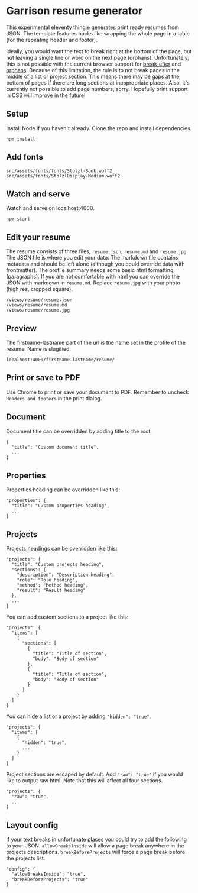 # Garrison resume generator
This experimental eleventy thingie generates print ready resumes from JSON. The template features hacks like wrapping the whole page in a table (for the repeating header and footer).

Ideally, you would want the text to break right at the bottom of the page, but not leaving a single line or word on the next page (orphans). Unfortunately, this is not possible with the current browser support for [break-after](https://developer.mozilla.org/en-US/docs/Web/CSS/break-after) and [orphans](https://developer.mozilla.org/en-US/docs/Web/CSS/orphans). Because of this limitation, the rule is to not break pages in the middle of a list or project section. This means there may be gaps at the bottom of pages if there are long sections at inappropriate places. Also, it's currently not possible to add page numbers, sorry. Hopefully print support in CSS will improve in the future!

## Setup
Install Node if you haven't already. Clone the repo and install dependencies.
```
npm install
```

## Add fonts
```
src/assets/fonts/fonts/Stolzl-Book.woff2
src/assets/fonts/StolzlDisplay-Medium.woff2
```

## Watch and serve
Watch and serve on localhost:4000.
```
npm start
```

## Edit your resume
The resume consists of three files, `resume.json`, `resume.md` and `resume.jpg`. The JSON file is where you edit your data. The markdown file contains metadata and should be left alone (although you could override data with frontmatter). The profile summary needs some basic html formatting (paragraphs). If you are not comfortable with html you can override the JSON with markdown in `resume.md`. Replace `resume.jpg` with your photo (high res, cropped square).
```
/views/resume/resume.json
/views/resume/resume.md
/views/resume/resume.jpg
```

## Preview
The firstname-lastname part of the url is the name set in the profile of the resume. Name is slugified.
```
localhost:4000/firstname-lastname/resume/
```

## Print or save to PDF
Use Chrome to print or save your document to PDF. Remember to uncheck `Headers and footers` in the print dialog.

## Document
Document title can be overridden by adding title to the root:
```
{
  "title": "Custom document title",
  ...
}
```

## Properties
Properties heading can be overridden like this:
```
"properties": {
  "title": "Custom properties heading",
  ...
}
```

## Projects
Projects headings can be overridden like this:
```
"projects": {
  "title": "Custom projects heading",
  "sections": {
    "description": "Description heading",
    "role": "Role heading",
    "method": "Method heading",
    "result": "Result heading"
  },
  ...
}
```

You can add custom sections to a project like this:

```
"projects": {
  "items": [
    {
      "sections": [
        {
          "title": "Title of section",
          "body": "Body of section"
        },
        {
          "title": "Title of section",
          "body": "Body of section"
        }
      ]  
    }
  ]  
}
```

You can hide a list or a project by adding `"hidden": "true"`.

```
"projects": {
  "items": [
    {
      "hidden": "true",
      ...
    }
  ]
}
```

Project sections are escaped by default. Add `"raw": "true"` if you would like to output raw html. Note that this will affect all four sections.

```
"projects": {
  "raw": "true",
  ...
}
```

## Layout config

If your text breaks in unfortunate places you could try to add the following to your JSON. `allowBreaksInside` will allow a page break anywhere in the projects descriptions. `breakBeforeProjects` will force a page break before the projects list.

```
"config": {
  "allowBreaksInside": "true",
  "breakBeforeProjects": "true"
}
```
